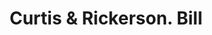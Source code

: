 ---
doi: 10.7916/D8WH427R
date_other: '1890'
date_other_textual: 1890-1899
form: printed ephemera
genre:
- Invoices
name:
- Curtis & Rickerson
object_in_context_url: https://biggert.cul.columbia.edu/items/view/ave_biggert_01926
subject_hierarchical_geographic:
- Troy, New York, United States
subject_name:
- Curtis & Rickerson
title: Curtis & Rickerson. Bill
sort_title: Curtis & Rickerson. Bill
call_number: ave_biggert_01926
coordinates:
- 42.73166666666667,-73.69250000000001
pid: ave_biggert_01926
identifiers: ave_biggert_01926
permalink: /biggert/ave_biggert_01926/
layout: iiif-image-page
---